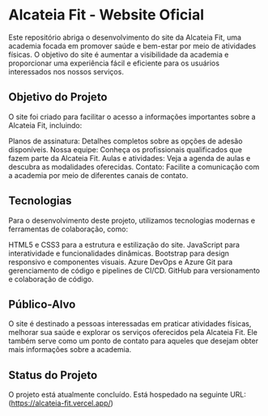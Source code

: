 # Alcateia Fit - Website Oficial
Este repositório abriga o desenvolvimento do site da Alcateia Fit, uma academia focada em promover saúde e bem-estar por meio de atividades físicas. O objetivo do site é aumentar a visibilidade da academia e proporcionar uma experiência fácil e eficiente para os usuários interessados nos nossos serviços.

## Objetivo do Projeto
O site foi criado para facilitar o acesso a informações importantes sobre a Alcateia Fit, incluindo:

Planos de assinatura: Detalhes completos sobre as opções de adesão disponíveis.
Nossa equipe: Conheça os profissionais qualificados que fazem parte da Alcateia Fit.
Aulas e atividades: Veja a agenda de aulas e descubra as modalidades oferecidas.
Contato: Facilite a comunicação com a academia por meio de diferentes canais de contato.
## Tecnologias
Para o desenvolvimento deste projeto, utilizamos tecnologias modernas e ferramentas de colaboração, como:

HTML5 e CSS3 para a estrutura e estilização do site.
JavaScript para interatividade e funcionalidades dinâmicas.
Bootstrap para design responsivo e componentes visuais.
Azure DevOps e Azure Git para gerenciamento de código e pipelines de CI/CD.
GitHub para versionamento e colaboração de código.
## Público-Alvo
O site é destinado a pessoas interessadas em praticar atividades físicas, melhorar sua saúde e explorar os serviços oferecidos pela Alcateia Fit. Ele também serve como um ponto de contato para aqueles que desejam obter mais informações sobre a academia.

## Status do Projeto
O projeto está atualmente concluído. Está hospedado na seguinte URL: (https://alcateia-fit.vercel.app/)

